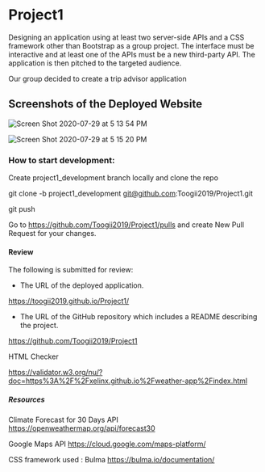 # Project1

Designing an application using at least two server-side APIs and a CSS framework other than Bootstrap as a group project. The interface must be interactive and at least one of the APIs must be a new third-party API. The application is then pitched to the targeted audience. 

Our group decided to create a trip advisor application

## Screenshots of the Deployed Website
![Screen Shot 2020-07-29 at 5 13 54 PM](https://user-images.githubusercontent.com/66236313/88866254-fbfee980-d1be-11ea-9000-63cc3db1d007.png)

![Screen Shot 2020-07-29 at 5 15 20 PM](https://user-images.githubusercontent.com/66236313/88866290-19cc4e80-d1bf-11ea-9e34-db4a6f6a08d4.png)



### How to start development:

Create project1_development branch locally and clone the repo

git clone -b project1_development git@github.com:Toogii2019/Project1.git

git push

Go to https://github.com/Toogii2019/Project1/pulls and create New Pull Request for your changes.

#### Review

The following is submitted for review:

* The URL of the deployed application.

https://toogii2019.github.io/Project1/

* The URL of the GitHub repository which includes a README describing the project.

https://github.com/Toogii2019/Project1

HTML Checker

https://validator.w3.org/nu/?doc=https%3A%2F%2Fxelinx.github.io%2Fweather-app%2Findex.html


##### Resources 

Climate Forecast for 30 Days API https://openweathermap.org/api/forecast30

Google Maps API https://cloud.google.com/maps-platform/

CSS framework used : Bulma https://bulma.io/documentation/


